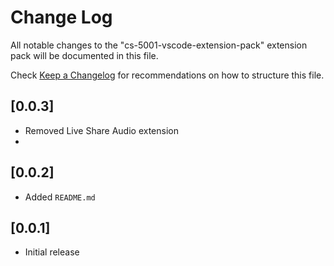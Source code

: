 # Change Log

All notable changes to the "cs-5001-vscode-extension-pack" extension pack will be documented in this file.

Check [Keep a Changelog](http://keepachangelog.com/) for recommendations on how to structure this file.

## [0.0.3]

- Removed Live Share Audio extension
- 
## [0.0.2]

- Added `README.md`
## [0.0.1]

- Initial release
